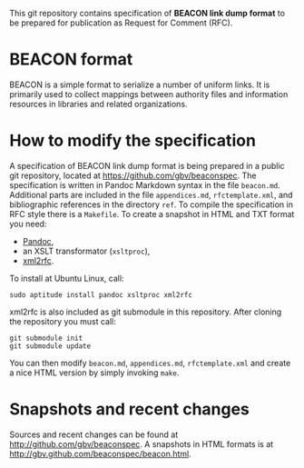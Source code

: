 This git repository contains specification of **BEACON link dump format** to be
prepared for publication as Request for Comment (RFC).

# BEACON format

BEACON is a simple format to serialize a number of uniform links. 
It is primarily used to collect mappings between authority files
and information resources in libraries and related organizations.

# How to modify the specification

A specification of BEACON link dump format is being prepared in a public git
repository, located at <https://github.com/gbv/beaconspec>. The specification
is written in Pandoc Markdown syntax in the file `beacon.md`. Additional parts
are included in the file `appendices.md`, `rfctemplate.xml`, and bibliographic
references in the directory `ref`. To compile the specification in RFC style
there is a `Makefile`. To create a snapshot in HTML and TXT format you need:

* [Pandoc](http://johnmacfarlane.net/pandoc/),
* an XSLT transformator (`xsltproc`),
* [xml2rfc](http://xml.resource.org/).

To install at Ubuntu Linux, call:

    sudo aptitude install pandoc xsltproc xml2rfc

xml2rfc is also included as git submodule in this repository. After cloning the
repository you must call:

    git submodule init
    git submodule update

You can then modify `beacon.md`, `appendices.md`, `rfctemplate.xml` and create
a nice HTML version by simply invoking `make`.

# Snapshots and recent changes

Sources and recent changes can be found at <http://github.com/gbv/beaconspec>.
A snapshots in HTML formats is at <http://gbv.github.com/beaconspec/beacon.html>.

